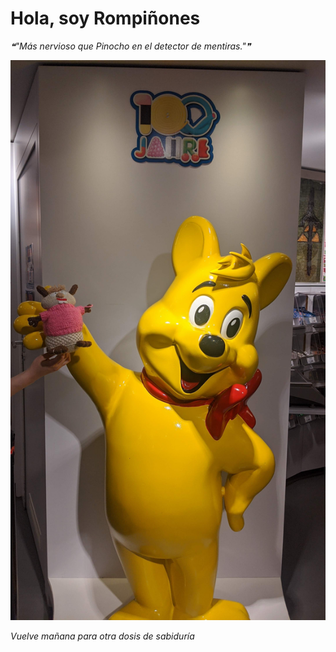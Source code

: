 # Hola, soy Rompiñones

<!--STARTS_HERE_QUOTE_README-->
<i>❝"Más nervioso que Pinocho en el detector de mentiras."❞</i>
<!--ENDS_HERE_QUOTE_README-->

<!--START_SECTION:update_image-->
![alt text](https://raw.githubusercontent.com/focaalvarez/rompinones/main/.github/images/IMG_20220604_153145.jpg?raw=true)
<!--END_SECTION:update_image-->

*Vuelve mañana para otra dosis de sabiduría*
